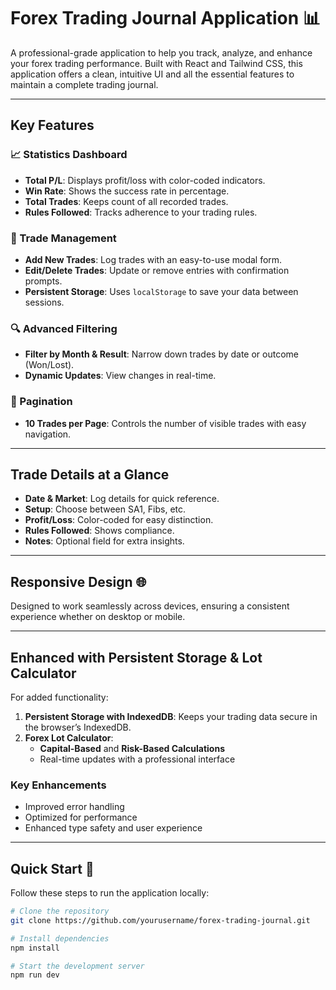 # Forex Trading Journal Application 📊

A professional-grade application to help you track, analyze, and enhance your forex trading performance. Built with React and Tailwind CSS, this application offers a clean, intuitive UI and all the essential features to maintain a complete trading journal.

---

## Key Features

### 📈 Statistics Dashboard
- **Total P/L**: Displays profit/loss with color-coded indicators.
- **Win Rate**: Shows the success rate in percentage.
- **Total Trades**: Keeps count of all recorded trades.
- **Rules Followed**: Tracks adherence to your trading rules.

### 🔄 Trade Management
- **Add New Trades**: Log trades with an easy-to-use modal form.
- **Edit/Delete Trades**: Update or remove entries with confirmation prompts.
- **Persistent Storage**: Uses `localStorage` to save your data between sessions.

### 🔍 Advanced Filtering
- **Filter by Month & Result**: Narrow down trades by date or outcome (Won/Lost).
- **Dynamic Updates**: View changes in real-time.

### 📄 Pagination
- **10 Trades per Page**: Controls the number of visible trades with easy navigation.

---

## Trade Details at a Glance

- **Date & Market**: Log details for quick reference.
- **Setup**: Choose between SA1, Fibs, etc.
- **Profit/Loss**: Color-coded for easy distinction.
- **Rules Followed**: Shows compliance.
- **Notes**: Optional field for extra insights.

---

## Responsive Design 🌐

Designed to work seamlessly across devices, ensuring a consistent experience whether on desktop or mobile.

---

## Enhanced with Persistent Storage & Lot Calculator

For added functionality:

1. **Persistent Storage with IndexedDB**: Keeps your trading data secure in the browser’s IndexedDB.
2. **Forex Lot Calculator**:
   - **Capital-Based** and **Risk-Based Calculations**
   - Real-time updates with a professional interface

### Key Enhancements
- Improved error handling
- Optimized for performance
- Enhanced type safety and user experience

---

## Quick Start 🚀

Follow these steps to run the application locally:

```bash
# Clone the repository
git clone https://github.com/yourusername/forex-trading-journal.git

# Install dependencies
npm install

# Start the development server
npm run dev
